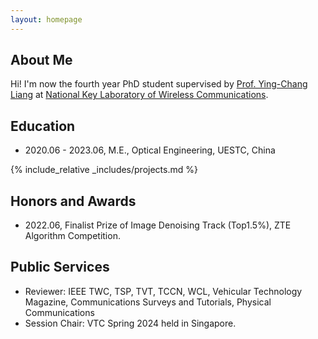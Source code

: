 ```yaml
---
layout: homepage
---
```


## About Me

Hi! I'm now the fourth year PhD student supervised by <a href="https://scholar.google.com/citations?user=HybIiJ8AAAAJ&hl">Prof. Ying-Chang Liang</a> at <a href="https://www.ncl.uestc.edu.cn/">National Key Laboratory of Wireless Communications</a>.

## Education
- 2020.06 - 2023.06, M.E., Optical Engineering, UESTC, China

{% include_relative _includes/projects.md %}

## Honors and Awards
- 2022.06, Finalist Prize of Image Denoising Track (Top1.5%), ZTE Algorithm Competition.


## Public Services
- Reviewer: IEEE TWC, TSP, TVT, TCCN, WCL, Vehicular Technology Magazine, Communications Surveys and Tutorials, Physical Communications
- Session Chair: VTC Spring 2024 held in Singapore.
<script type='text/javascript' id='clustrmaps' src='//cdn.clustrmaps.com/map_v2.js?cl=54939b&w=a&t=n&d=NUFe17zu5lCVWsCwdktrQVRBcpdoMOKUvt86qWEvAV4&co=ffffff&ct=808080&cmo=3acc3a&cmn=ff5353'></script>
